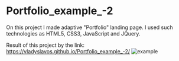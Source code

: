 # Portfolio_example_-2
On this project I made adaptive "Portfolio" landing page. I used such technologies as HTML5, CSS3, JavaScript and JQuery.

Result of this project by the link: https://vladyslavos.github.io/Portfolio_example_-2/
![example](https://user-images.githubusercontent.com/67589338/101992377-62daf600-3cbb-11eb-8bce-328fb445beb4.png)
